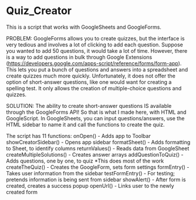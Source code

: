 # Quiz_Creator

This is a script that works with GoogleSheets and GoogleForms.  

PROBLEM:
GoogleForms allows you to create quizzes, but the interface is very tedious and involves a lot of clicking to add each question.  Suppose you wanted 
to add 50 questions, it would take a lot of time.
However, there is a way to add questions in bulk through Google Extensions (https://developers.google.com/apps-script/reference/forms/form-app).  This lets you
put a bunch of questions and answers into a spreadsheet and create quizzes much more quickly.  Unfortunately, it does not offer the option of short-answer questions, 
like one would want for creating a spelling test.   It only allows the creation of multiple-choice questions and quizzes.  

SOLUTION:
The ability to create short-answer questions IS available through the GoogleForms API!  So that is what I made here, with HTML and GoogleScript.  In GoogleSheets, you can 
input questions/answers, use the HTML sidebar to name it and call the functions to create the quiz.

The script has 11 functions:
onOpen() - Adds app to Toolbar
showCreatorSidebar() - Opens app sidebar
formatSheet() - Adds formatting to Sheet, to identify columns
returnValues() - Reads data from GoogleSheet
createMultipleSolutions() - Creates answer arrays
addQuestionToQuiz() - Adds questions, one by one, to quiz *This does most of the work
createTheQuiz() - Creates the GoogleForm, sets form settings
formEntry() - Takes user information from the sidebar
testFormEntry() - For testing; pretends information is being sent from sidebar
showAlert() - After form is created, creates a success popup
openUrl() - Links user to the newly created form
